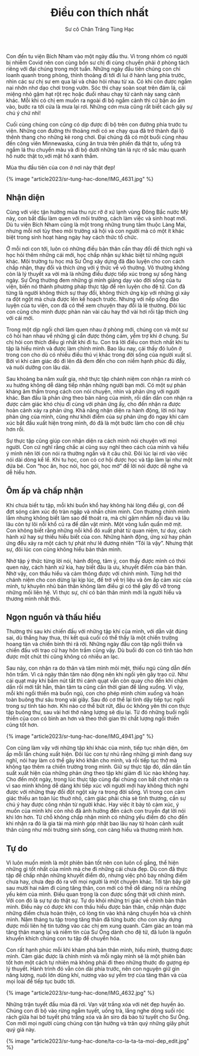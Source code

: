 ﻿---
title: Điều con thích nhất
author: Sư cô Chân Trăng Tùng Hạc
---

Con đến tu viện Bích Nham vào một ngày đầu thu. Vì trong nhóm có người bị nhiễm Covid nên con cùng bốn sư chị đi cùng chuyến phải ở phòng tách riêng với đại chúng trong một tuần. Những ngày đầu tiên chúng con chỉ loanh quanh trong phòng, thỉnh thoảng đi tới đi lui ở hành lang phía trước, nhìn các sư chị sư em qua lại và chào hỏi nhau từ xa. Có khi còn được ngắm nai nhởn nhơ dạo chơi trong vườn. Sóc thì chạy soàn soạt trên đám lá, cái miệng nhỏ gặm hạt rột rẹc hoặc đuổi nhau chạy từ cành này sang cành khác. Mỗi khi có chị em muốn ra ngoài đi bộ ngắm cảnh thì cứ bận áo ấm vào, bước ra tới cửa là mưa lại rơi. Những cơn mưa cũng rất biết cách gây sự chú ý chứ nhỉ!

Cuối cùng chúng con cũng có dịp được đi bộ trên con đường phía trước tu viện. Những con đường thi thoảng mới có xe chạy qua đã trở thành đại lộ thênh thang cho những kẻ rong chơi. Đại chúng đã có một buổi cùng nhau đến công viên Minnewaska, cùng ăn trưa trên phiến đá thật to, uống trà ngắm lá thu chuyển màu và đi bộ dưới những tán lá rực rỡ sắc màu quanh hồ nước thật to,với mặt hồ xanh thẳm.

Mùa thu đầu tiên của con ở nơi này thật đẹp!

{% image "article2023/sr-tung-hac-done/IMG_4631.jpg" %}

## Nhận diện

Cùng với việc tận hưởng mùa thu rực rỡ ở xứ lạnh vùng Đông Bắc nước Mỹ này, con bắt đầu làm quen với môi trường, cách làm việc và sinh hoạt mới. Dù tu viện Bích Nham cũng là một trong những trung tâm thuộc Làng Mai, nhưng mỗi nơi tùy theo môi trường xã hội và con người mà có một ít khác biệt trong sinh hoạt hàng ngày hay cách thức tổ chức.

Ở mỗi nơi con tới, luôn có những điều bản thân cần thay đổi để thích nghi và học hỏi thêm những cái mới, học chấp nhận sự khác biệt từ những người khác. Môi trường tu học mà Sư Ông xây dựng đã đào luyện cho con cách chấp nhận, thay đổi và thích ứng với ý thức về vô thường. Vô thường không còn là lý thuyết xa vời mà là những điều được tiếp xúc trong sự sống hàng ngày. Sư Ông thường đem những gì mình giảng dạy vào đời sống của tu viện, biến nó thành phương pháp thực tập để rèn luyện cho đệ tử. Con đã từng là người không thích sự thay đổi, không thích ứng kịp với những gì xảy ra đột ngột mà chưa được lên kế hoạch trước. Nhưng với nếp sống đào luyện của tu viện, con đã có thể xem chuyện thay đổi là lẽ thường. Đôi lúc con cũng cho mình được phàn nàn vài câu hay thở vài hơi rồi tập thích ứng với cái mới.

Trong một dịp ngồi chơi làm quen nhau ở phòng mới, chúng con và một sư cô hỏi han nhau về những gì cần được thông cảm, yểm trợ khi ở chung. Sư chị hỏi con thích điều gì nhất khi đi tu. Con trả lời điều con thích nhất khi tu tập là hiểu mình và được làm chính mình. Bao lâu nay, cái thấy đó luôn ở trong con cho dù có nhiều điều thú vị khác trong đời sống của người xuất sĩ. Bởi vì khi cảm giác đó đi lên đã đem đến cho con niềm hạnh phúc đủ đầy, và nuôi dưỡng con lâu dài.

Sau khoảng ba năm xuất gia, nhờ thực tập chánh niệm con nhận ra mình có xu hướng không dễ dàng tiếp nhận những người bạn mới. Có một sự phản kháng âm thầm trong cách con nói chuyện, nhìn và phản ứng với người khác. Ban đầu là phản ứng theo bản năng của mình, rồi dần dần con nhận ra được cảm giác khó chịu đi cùng với phản ứng ấy, cho đến nhận ra được hoàn cảnh xảy ra phản ứng. Khả năng nhận diện ra hành động, lời nói hay phản ứng của mình, cũng như khởi điểm của sự phản ứng đó ngay khi cảm xúc bắt đầu xuất hiện trong mình, đó đã là một bước làm cho con dễ chịu hơn rồi.

Sự thực tập cũng giúp con nhận diện ra cách mình nói chuyện với mọi người. Con cứ nghĩ rằng chắc ai cũng suy nghĩ theo cách của mình và hiểu ý mình nên lời con nói ra thường ngắn và ít câu chữ. Đôi lúc lại rơi vào việc nói dài dòng kể lể. Khi tu học, con có cơ hội được học và tập làm lại như một đứa bé. Con “học ăn, học nói, học gói, học mở” để lời nói được dễ nghe và dễ hiểu hơn.

## Ôm ấp và chấp nhận

Khi chưa biết tu tập, mỗi khi buồn khổ hay không hài lòng điều gì, con để đợt sóng cảm xúc đó tràn ngập và nhấn chìm mình. Con thương chính mình lắm nhưng không biết làm sao để thoát ra, mà chỉ gặm nhấm nỗi đau và lâu lâu còn tự lôi nỗi khổ cũ ra để dằn vặt mình. Một vòng luẩn quẩn mờ mịt. Con không biết rằng những nỗi khổ đó xuất phát từ quan niệm, tư duy, cách hành xử hay sự thiếu hiểu biết của con. Những hành động, ứng xử hay phản ứng đều xảy ra một cách tự phát như lẽ đương nhiên “Tôi là vậy”. Nhưng thật sự, đôi lúc con cũng không hiểu bản thân mình.

Nhờ tập ý thức từng lời nói, hành động, tâm ý, con thấy được mình có thói quen này, cách hành xử kia, hay biết đâu là ưu, khuyết điểm của bản thân. Nhờ vậy, con thấu hiểu và cảm thông được với chính mình. Từng hơi thở chánh niệm cho con dừng lại kịp lúc, để trở về trị liệu và ôm ấp cảm xúc của mình, tự khuyên nhủ bản thân không làm điều gì có thể gây đổ vỡ trong những mối liên hệ. Vì thực sự, chỉ có bản thân mình mới là người hiểu và thương mình nhất thôi.

## Ngọn nguồn và thấu hiểu

Thường thì sau khi chiến đấu với những tập khí của mình, với dằn vặt đúng sai, dù thắng hay thua, thì kết quả cuối có thể thấy là một chiến trường hoang tàn và chiến binh thì rã rời. Những ngày đầu con tập ngồi thiền và chiến đấu với trạo cử hay hôn trầm cũng vậy. Dù buổi đó con có tỉnh táo hơn được một chút thì cũng không có nhiều an lạc.

Sau này, con nhận ra do thân và tâm mình mỏi mệt, thiếu ngủ cũng dẫn đến hôn trầm. Vì cả ngày thân tâm náo động nên khi ngồi yên gây trạo cử. Như cái quạt máy khi bấm nút tắt thì cánh quạt vẫn còn quay cho đến khi chậm dần rồi mới tắt hẳn, thân tâm ta cũng cần thời gian để lắng xuống. Vì vậy, mỗi khi ngồi thiền mà buồn ngủ, con cho phép mình chìm xuống và hoàn toàn buông thư sâu trong vài giây. Sau đó cơ thể lại tỉnh dậy tiếp tục ngồi trong sự tỉnh táo hơn. Khi nào cơ thể bứt rứt, đầu óc không yên thì con thực tập buông thư, sau vài hơi thở năng lượng sẽ dịu lại. Từ đó những buổi ngồi thiền của con có bình an hơn và theo thời gian thì chất lượng ngồi thiền cũng tốt hơn.

{% image "article2023/sr-tung-hac-done/IMG_4941.jpg" %}

Con cũng làm vậy với những tập khí khác của mình, tiếp tục nhận diện, ôm ấp mỗi lần chúng xuất hiện. Đôi lúc con tự nhủ rằng những gì mình đang suy nghĩ, nói hay làm có thể gây khó khăn cho mình, và rồi tiếp tục thở mà không tạo thêm ra chiến trường trong mình. Giữ sự thực tập đó, dần dần tần suất xuất hiện của những phản ứng theo tập khí giảm đi lúc nào không hay. Cho đến một ngày, trong lúc thực tập cùng đại chúng con bất chợt nhận ra vì sao mình không dễ dàng khi tiếp xúc với người mới hay không thích nghi được với những thay đổi đột ngột xảy ra trong đời sống. Vì trong con cảm giác thiếu an toàn lúc thuở nhỏ, cảm giác phải chia sẻ tình thương, cần sự chú ý hay được công nhận từ người khác. Hay việc ít bày tỏ cảm xúc, ý muốn của mình khi còn nhỏ đã ảnh hưởng đến cách con truyền đạt lời nói khi lớn hơn. Từ chỗ không chấp nhận mình có những yếu điểm đó cho đến khi nhận ra đó là gia tài mà mình góp nhặt bao lâu nay từ hoàn cảnh xuất thân cũng như môi trường sinh sống, con càng hiểu và thương mình hơn.

## Tự do

Vì luôn muốn mình là một phiên bản tốt nên con luôn cố gắng, thể hiện những gì tốt nhất của mình mà che đi những cái chưa đẹp. Dù con đã thực tập để chấp nhận những khuyết điểm đó, nhưng việc phô bày những điểm chưa hay, chưa đẹp đó ra với mọi người là một chuyện khác. Tới tận bây giờ sau mười hai năm đi cùng tăng thân, con mới có thể dễ dàng nói ra những yếu kém của mình. Điều quan trọng là con được sống thật với chính mình. Với con đó là sự tự do thật sự. Tự do khỏi những tri giác về chính bản thân mình. Điều này có được khi con thấu hiểu được bản thân, chấp nhận được những điểm chưa hoàn thiện, có lòng tin vào khả năng chuyển hóa và chính mình. Năm tháng tu tập trong tăng thân đã từng bước cho con xây dựng được mối liên hệ tin tưởng vào các chị em xung quanh. Cảm giác an toàn mà tăng thân mang lại và niềm tin của Sư Ông dành cho đệ tử, đã luôn là nguồn khuyến khích chúng con tu tập để chuyển hóa.

Con rất hạnh phúc mỗi khi khám phá bản thân mình, hiểu mình, thương được mình. Cảm giác được là chính mình và mỗi ngày mình sẽ là một phiên bản tốt hơn một cách tự nhiên mà không phải đi theo những thước đo gượng ép lý thuyết. Hành trình đó vẫn còn dài phía trước, nên con nguyện giữ gìn năng lượng, nuôi lớn dũng khí, nương vào sự yểm trợ của tăng thân và của mọi loài để tiếp tục bước tới.

{% image "article2023/sr-tung-hac-done/IMG_4632.jpg" %}

Những trận tuyết đầu mùa đã rơi. Vạn vật trắng xóa với nét đẹp huyền ảo. Chúng con đi bộ vào rừng ngắm tuyết, uống trà, lắng nghe dòng suối róc rách giữa hai bờ tuyết phủ trắng xóa và ăn siro đá bào từ tuyết cho Sư Ông. Con mời mọi người cùng chúng con tận hưởng và trân quý những giây phút quý giá này.

<div class="article-end"></div>

{% image "article2023/sr-tung-hac-done/ta-co-la-ta-ta-moi-dep_edit.jpg" %}